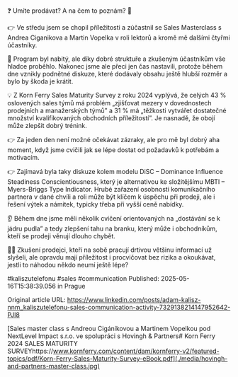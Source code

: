 ❓ Umíte prodávat? A na čem to poznám? 🧐


👉 Ve středu jsem se chopil příležitosti a zúčastnil se Sales Masterclass s Andrea Ciganikova a Martin Vopelka v roli lektorů a kromě mě dalšími čtyřmi účastníky.


🤯 Program byl nabitý, ale díky dobré struktuře a zkušeným účastníkům vše hladce proběhlo. Nakonec jsme ale přeci jen čas nastavili, protože během dne vznikly podnětné diskuze, které dodávaly obsahu ještě hlubší rozměr a bylo by škoda je krátit.


💡 Z Korn Ferry Sales Maturity Survey z roku 2024 vyplývá, že celých 43 % oslovených sales týmů má problém „zjišťovat mezery v dovednostech prodejních a manažerských týmů” a 31 % má „těžkosti vytvářet dostatečné množství kvalifikovaných obchodních příležitostí”. Je nasnadě, že obojí může zlepšit dobrý trénink.


👉 Za jeden den není možné očekávat zázraky, ale pro mě byl dobrý aha moment, když jsme cvičili jak se lépe dostat od požadavků k potřebám a motivacím.


👉 Zajímavá byla taky diskuze kolem modelu DiSC – Dominance Influence Steadiness Conscientiousness, který je alternativou ke složitějšímu MBTI – Myers-Briggs Type Indicator. Hrubé zařazení osobnosti komunikačního partnera v dané chvíli a roli může být klíčem k úspěchu při prodeji, ale i řešení výtek a námitek, typicky třeba při vyšší ceně nabídky.


👂 Během dne jsme měli několik cvičení orientovaných na „dostávání se k jádru pudla” a tedy zlepšení tahu na branku, který může i obchodníkům, kteří se prodeji věnují dlouho chybět.


🤷‍♂️ Zkušení prodejci, kteří na sobě pracují drtivou většinu informací už slyšeli, ale opravdu mají příležitost i procvičovat bez rizika a okoukávat, jestli to náhodou někdo neumí ještě lépe?


#kaliszutelefonu #sales #communication
Published: 2025-05-16T15:38:39.056 in Prague

Original article URL: https://www.linkedin.com/posts/adam-kalisz-nnm_kaliszutelefonu-sales-communication-activity-7329138214147952642-PJl8

[Sales master class s Andreou Cigáníkovou a Martinem Vopelkou pod NextLevel Impact s.r.o. ve spolupráci s Hovingh & Partners# Korn Ferry 2024 SALES MATURITY SURVEYhttps://www.kornferry.com/content/dam/kornferry-v2/featured-topics/pdf/Korn-Ferry-Sales-Maturity-Survey-eBook.pdf](./media/hovingh-and-partners-master-class.jpg)